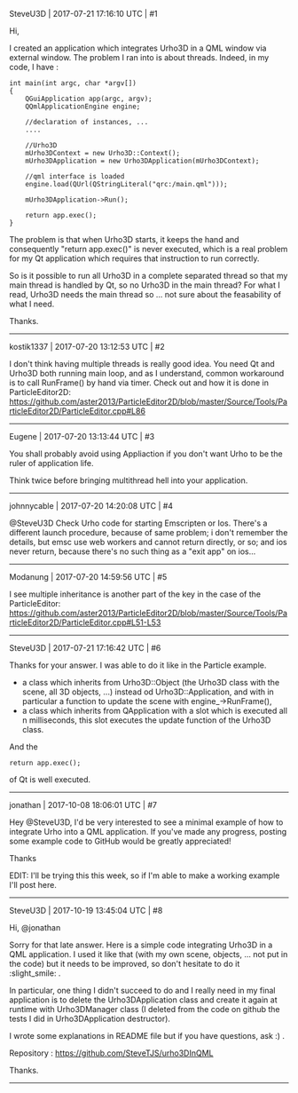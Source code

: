 SteveU3D | 2017-07-21 17:16:10 UTC | #1

Hi,

I created an application which integrates Urho3D in a QML window via external window.
The problem I ran into is about threads. Indeed, in my code, I have : 

    int main(int argc, char *argv[])
    {
        QGuiApplication app(argc, argv);
        QQmlApplicationEngine engine;

        //declaration of instances, ...
        ....

        //Urho3D
        mUrho3DContext = new Urho3D::Context();
        mUrho3DApplication = new Urho3DApplication(mUrho3DContext);

        //qml interface is loaded
        engine.load(QUrl(QStringLiteral("qrc:/main.qml")));

        mUrho3DApplication->Run();
    
        return app.exec();
    }

The problem is that when Urho3D starts, it keeps the hand and consequently "return app.exec()" is never executed, which is a real problem for my Qt application which requires that instruction to run correctly.

So is it possible to run all Urho3D in a complete separated thread so that my main thread is handled by Qt, so no Urho3D in the main thread? For what I read, Urho3D needs the main thread so ... not sure about the  feasability of what I need.

Thanks.

-------------------------

kostik1337 | 2017-07-20 13:12:53 UTC | #2

I don't think having multiple threads is really good idea. You need Qt and Urho3D both running main loop, and as I understand, common workaround is to call RunFrame() by hand via timer. Check out and how it is done in ParticleEditor2D:
https://github.com/aster2013/ParticleEditor2D/blob/master/Source/Tools/ParticleEditor2D/ParticleEditor.cpp#L86

-------------------------

Eugene | 2017-07-20 13:13:44 UTC | #3

You shall probably avoid using Appliaction if you don't want Urho to be the ruler of application life.

Think twice before bringing multithread hell into your application.

-------------------------

johnnycable | 2017-07-20 14:20:08 UTC | #4

@SteveU3D 
Check Urho code for starting Emscripten or Ios. There's a different launch procedure, because of same problem; i don't remember the details, but emsc use web workers and cannot return directly, or so; and ios never return, because there's no such thing as a "exit app" on ios...

-------------------------

Modanung | 2017-07-20 14:59:56 UTC | #5

I see multiple inheritance is another part of the key in the case of the ParticleEditor:
https://github.com/aster2013/ParticleEditor2D/blob/master/Source/Tools/ParticleEditor2D/ParticleEditor.cpp#L51-L53

-------------------------

SteveU3D | 2017-07-21 17:16:42 UTC | #6

Thanks for your answer. I was able to do it like in the Particle example.

* a class which inherits from Urho3D::Object (the Urho3D class with the scene, all 3D objects, ...) instead od Urho3D::Application, and with in particular a function to update the scene with engine_->RunFrame(),
* a class which inherits from QApplication with a slot which is executed all n milliseconds, this slot executes the update function of the Urho3D class.

And the 

    return app.exec();

of Qt is well executed.

-------------------------

jonathan | 2017-10-08 18:06:01 UTC | #7

Hey @SteveU3D, I'd be very interested to see a minimal example of how to integrate Urho into a QML application. If you've made any progress, posting some example code to GitHub would be greatly appreciated!

Thanks

EDIT: I'll be trying this this week, so if I'm able to make a working example I'll post here.

-------------------------

SteveU3D | 2017-10-19 13:45:04 UTC | #8

Hi,
@jonathan 

Sorry for that late answer.
Here is a simple code integrating Urho3D in a QML application. I used it like that (with my own scene, objects, ... not put in the code) but it needs to be improved, so don't hesitate to do it :slight_smile: .

In particular, one thing I didn't succeed to do and I really need in my final application is to delete the Urho3DApplication class and create it again at runtime with Urho3DManager class (I deleted from the code on github the tests I did in Urho3DApplication destructor).

I wrote some explanations in README file but if you have questions, ask :) .

Repository : https://github.com/SteveTJS/urho3DInQML

Thanks.

-------------------------

